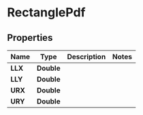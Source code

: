 
# RectanglePdf

## Properties
Name | Type | Description | Notes
------------ | ------------- | ------------- | -------------
**LLX** | **Double** |  | 
**LLY** | **Double** |  | 
**URX** | **Double** |  | 
**URY** | **Double** |  | 



